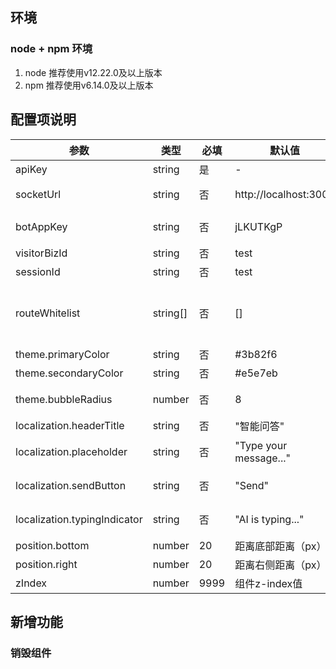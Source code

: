 ## 环境
### node + npm 环境
1. node 推荐使用v12.22.0及以上版本
2. npm 推荐使用v6.14.0及以上版本


## 配置项说明
| 参数 | 类型 | 必填 | 默认值 | 说明 |
|------|------|------|--------|------|
| apiKey | string | 是 | - | API密钥 |
| socketUrl | string | 否 | http://localhost:3000 | WebSocket服务器地址 |
| botAppKey | string | 否 | jLKUTKgP | 机器人应用密钥 |
| visitorBizId | string | 否 | test | 访客业务ID |
| sessionId | string | 否 | test | 会话ID |
| routeWhitelist | string[] | 否 | [] | 路由白名单，支持字符串和正则表达式 |
| theme.primaryColor | string | 否 | #3b82f6 | 主色调 |
| theme.secondaryColor | string | 否 | #e5e7eb | 次要色调 |
| theme.bubbleRadius | number | 否 | 8 | 气泡圆角半径 |
| localization.headerTitle | string | 否 | "智能问答" | 对话框标题 |
| localization.placeholder | string | 否 | "Type your message..." | 输入框占位文本 |
| localization.sendButton | string | 否 | "Send" | 发送按钮文本 |
| localization.typingIndicator | string | 否 | "AI is typing..." | 输入指示器文本 |
| position.bottom | number | 20 | 距离底部距离（px） |
| position.right | number | 20 | 距离右侧距离（px） |
| zIndex | number | 9999 | 组件z-index值 |

## 新增功能

### 销毁组件


